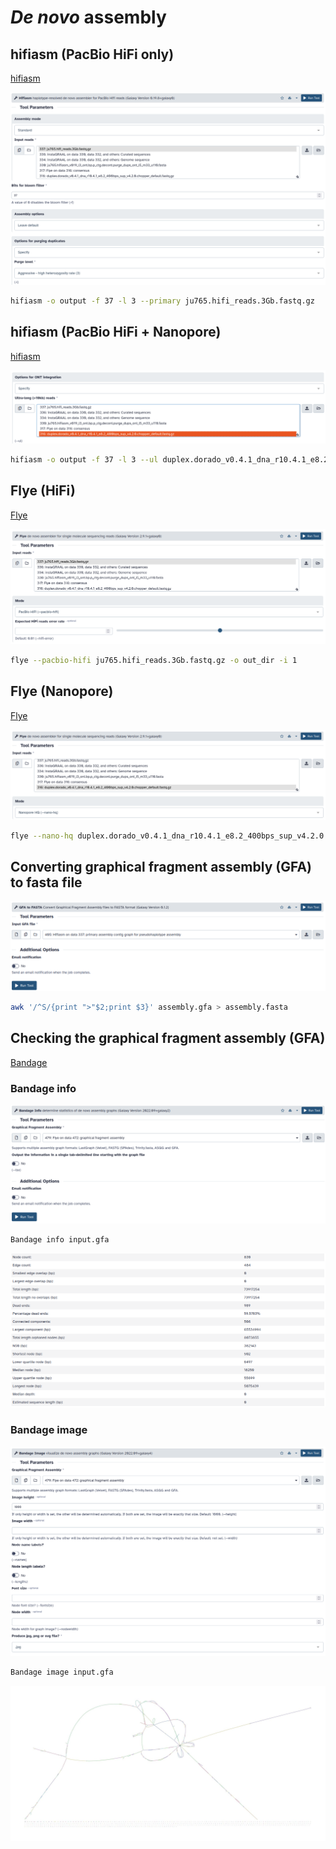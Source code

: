 # *De novo* assembly

## hifiasm (PacBio HiFi only)

[hifiasm](https://github.com/chhylp123/hifiasm)

![hifiasm_hifi](s2_pic/hifiasm_hifi.png)

```sh
hifiasm -o output -f 37 -l 3 --primary ju765.hifi_reads.3Gb.fastq.gz
```

## hifiasm (PacBio HiFi + Nanopore)

[hifiasm](https://github.com/chhylp123/hifiasm)

![hifiasm_hifi_ont](s2_pic/hifiasm_hifi_ont.png)

```sh
hifiasm -o output -f 37 -l 3 --ul duplex.dorado_v0.4.1_dna_r10.4.1_e8.2_400bps_sup_v4.2.0.chopper_default.fastq.gz --ul-rate 0.2 --ul-tip 6 --primary ju765.hifi_reads.3Gb.fastq.gz
```

## Flye (HiFi)

[Flye](https://github.com/fenderglass/Flye)

![flye_hifi](s2_pic/flye_hifi.png)

```sh
flye --pacbio-hifi ju765.hifi_reads.3Gb.fastq.gz -o out_dir -i 1
```

## Flye (Nanopore)

[Flye](https://github.com/fenderglass/Flye)

![flye_ont](s2_pic/flye_ont.png)

```sh
flye --nano-hq duplex.dorado_v0.4.1_dna_r10.4.1_e8.2_400bps_sup_v4.2.0.chopper_default.fastq.gz -o out_dir -i 1
```

## Converting graphical fragment assembly (GFA) to fasta file

![gfatofasta](s2_pic/gfatofasta_hifiasm.png)

```sh
awk '/^S/{print ">"$2;print $3}' assembly.gfa > assembly.fasta
```

## Checking the graphical fragment assembly (GFA)

[Bandage](https://rrwick.github.io/Bandage/)

### Bandage info

![bandage_info](s2_pic/bandage_info.png)

```sh
Bandage info input.gfa 
```

![bandage_info_result](s2_pic/bandage_info_result.png)

### Bandage image

![bandage_image](s2_pic/bandage_image.png)

```sh
Bandage image input.gfa 
```

![bandage_image_result](s2_pic/bandage_image_result.jpg)
